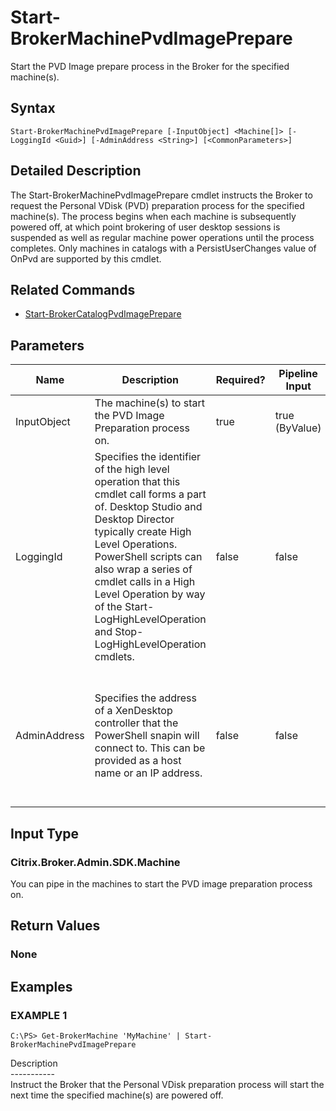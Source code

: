 ﻿# Start-BrokerMachinePvdImagePrepare

   Start the PVD Image prepare process in the Broker for the specified machine(s).

## Syntax
```
Start-BrokerMachinePvdImagePrepare [-InputObject] <Machine[]> [-LoggingId <Guid>] [-AdminAddress <String>] [<CommonParameters>]
```

## Detailed Description
   The Start-BrokerMachinePvdImagePrepare cmdlet instructs the Broker to request the Personal VDisk (PVD) preparation process for the specified machine(s). The process begins when each machine is subsequently powered off, at which point brokering of user desktop sessions is suspended as well as regular machine power operations until the process completes. Only machines in catalogs with a PersistUserChanges value of OnPvd are supported by this cmdlet.

## Related Commands
  * [Start-BrokerCatalogPvdImagePrepare](Start-BrokerCatalogPvdImagePrepare/)
## Parameters

| Name   | Description | Required? | Pipeline Input | Default Value |
| --- | --- | --- | --- | --- |
| InputObject | The machine(s) to start the PVD Image Preparation process on. | true | true (ByValue) |  |
| LoggingId | Specifies the identifier of the high level operation that this cmdlet call forms a part of. Desktop Studio and Desktop Director typically create High Level Operations. PowerShell scripts can also wrap a series of cmdlet calls in a High Level Operation by way of the Start-LogHighLevelOperation and Stop-LogHighLevelOperation cmdlets. | false | false |  |
| AdminAddress | Specifies the address of a XenDesktop controller that the PowerShell snapin will connect to. This can be provided as a host name or an IP address. | false | false | Localhost. Once a value is provided by any cmdlet, this value will become the default. |

## Input Type
### Citrix.Broker.Admin.SDK.Machine
   You can pipe in the machines to start the PVD image preparation process on.
## Return Values
### None
   
## Examples

### EXAMPLE 1
```
C:\PS> Get-BrokerMachine 'MyMachine' | Start-BrokerMachinePvdImagePrepare
```
   Description<br>-----------<br>Instruct the Broker that the Personal VDisk preparation process will start the next time the specified machine(s) are powered off.
